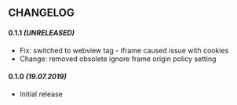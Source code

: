## CHANGELOG

#### **0.1.1** _(UNRELEASED)_
- Fix: switched to webview tag - iframe caused issue with cookies
- Change: removed obsolete ignore frame origin policy setting

#### **0.1.0** _(19.07.2019)_
- Initial release
